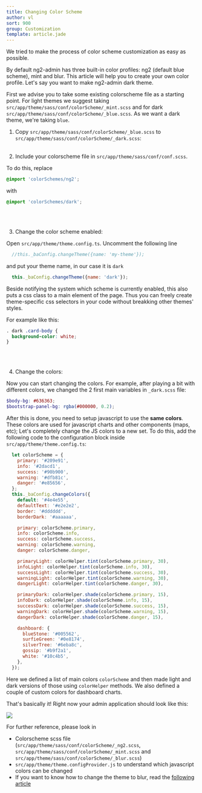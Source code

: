 ```yaml
---
title: Changing Color Scheme
author: vl
sort: 900
group: Customization
template: article.jade
---
```


We tried to make the process of color scheme customization as easy as possible. 

By default ng2-admin has three built-in color profiles: ng2 (default blue scheme), mint and blur.
This article will help you to create your own color profile.
Let's say you want to make ng2-admin dark theme.

First we advise you to take some existing colorscheme file as a starting point. 
For light themes we suggest taking `src/app/theme/sass/conf/colorScheme/_mint.scss` and for 
dark `src/app/theme/sass/conf/colorScheme/_blue.scss`.
As we want a dark theme, we're taking `blue`.

1) Copy `src/app/theme/sass/conf/colorScheme/_blue.scss` to `src/app/theme/sass/conf/colorScheme/_dark.scss`:
<br><br>

2) Include your colorscheme file in `src/app/theme/sass/conf/conf.scss`.

To do this, replace
```scss
@import 'colorSchemes/ng2';
```

with

```scss
@import 'colorSchemes/dark';
```
<br><br>

3) Change the color scheme enabled:

Open `src/app/theme/theme.config.ts`.
Uncomment the following line

```javascript
  //this._baConfig.changeTheme({name: 'my-theme'});
``` 

and put your theme name, in our case it is `dark`

```javascript
  this._baConfig.changeTheme({name: 'dark'});
``` 
Beside notifying the system which scheme is currently enabled, this also puts a css class to a main element 
of the page. Thus you can freely create theme-specific css selectors in your code without breakking other themes' styles.

For example like this:
```scss
. dark .card-body {
  background-color: white;
}
```
<br><br>

4) Change the colors:

Now you can start changing the colors.
For example, after playing a bit with different colors, we changed the 2 first main variables in `_dark.scss` file:
```scss
$body-bg: #636363;
$bootstrap-panel-bg: rgba(#000000, 0.2);

```

After this is done, you need to setup javascript to use the **same colors**. These colors 
are used for javascript charts and other components (maps, etc); 
Let's completely change the JS colors to a new set.
To do this, add the following code to the configuration block inside `src/app/theme/theme.config.ts`:
```javascript
  let colorScheme = {
    primary: '#209e91',
    info: '#2dacd1',
    success: '#90b900',
    warning: '#dfb81c',
    danger: '#e85656',
  };
  this._baConfig.changeColors({
    default: '#4e4e55',
    defaultText: '#e2e2e2',
    border: '#dddddd',
    borderDark: '#aaaaaa',

    primary: colorScheme.primary,
    info: colorScheme.info,
    success: colorScheme.success,
    warning: colorScheme.warning,
    danger: colorScheme.danger,

    primaryLight: colorHelper.tint(colorScheme.primary, 30),
    infoLight: colorHelper.tint(colorScheme.info, 30),
    successLight: colorHelper.tint(colorScheme.success, 30),
    warningLight: colorHelper.tint(colorScheme.warning, 30),
    dangerLight: colorHelper.tint(colorScheme.danger, 30),

    primaryDark: colorHelper.shade(colorScheme.primary, 15),
    infoDark: colorHelper.shade(colorScheme.info, 15),
    successDark: colorHelper.shade(colorScheme.success, 15),
    warningDark: colorHelper.shade(colorScheme.warning, 15),
    dangerDark: colorHelper.shade(colorScheme.danger, 15),

    dashboard: {
      blueStone: '#005562',
      surfieGreen: '#0e8174',
      silverTree: '#6eba8c',
      gossip: '#b9f2a1',
      white: '#10c4b5',
    },
  });
``` 
Here we defined a list of main colors `colorScheme` and then made light and dark versions of those using `colorHelper` methods. 
We also defined a couple of custom colors for dashboard charts.


That's basically it! Right now your admin application should look like this:

![](new-color-scheme.png)

For further reference, please look in
- Colorscheme scss file (`src/app/theme/sass/conf/colorScheme/_ng2.scss`, `src/app/theme/sass/conf/colorScheme/_mint.scss` and `src/app/theme/sass/conf/colorScheme/_blur.scss`)
- `src/app/theme/theme.configProvider.js` to understand which javascript colors can be changed
- If you want to know how to change the theme to blur, read the [following article](/ng2-admin/articles/014-switch-to-blur-theme/)
